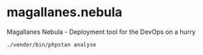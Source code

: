 # magallanes.nebula
Magallanes Nebula - Deployment tool for the DevOps on a hurry


```bash
./vendor/bin/phpstan analyse
```
